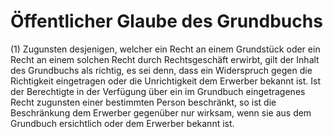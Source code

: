# Öffentlicher Glaube des Grundbuchs

(1) Zugunsten desjenigen, welcher ein Recht an einem Grundstück oder ein Recht an einem solchen Recht durch Rechtsgeschäft erwirbt, gilt der Inhalt des Grundbuchs als richtig, es sei denn, dass ein Widerspruch gegen die Richtigkeit eingetragen oder die Unrichtigkeit dem Erwerber bekannt ist. Ist der Berechtigte in der Verfügung über ein im Grundbuch eingetragenes Recht zugunsten einer bestimmten Person beschränkt, so ist die Beschränkung dem Erwerber gegenüber nur wirksam, wenn sie aus dem Grundbuch ersichtlich oder dem Erwerber bekannt ist.